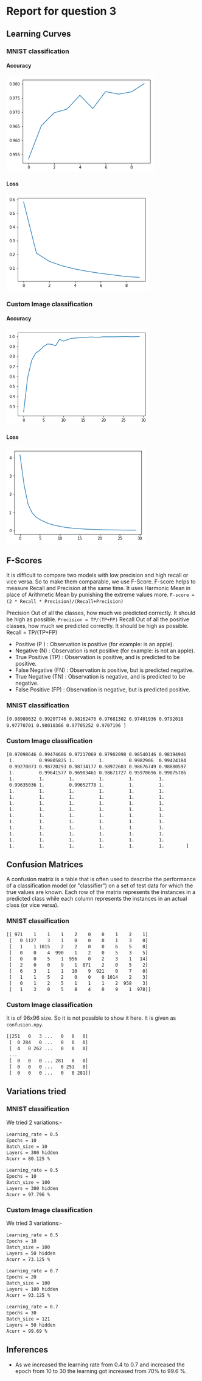 # Report for question 3

## Learning Curves

### MNIST classification

#### Accuracy
![](./img/mnist_accuracy.png)
#### Loss
![](./img/mnist_loss.png)
### Custom Image classification

#### Accuracy
![](./img/custom_accuracy.png)
#### Loss
![](./img/custom_loss.png)
## F-Scores
It is difficult to compare two models with low precision and high recall or vice versa. So to make them comparable, we use F-Score. F-score helps to measure Recall and Precision at the same time. It uses Harmonic Mean in place of Arithmetic Mean by punishing the extreme values more.
`F-score = (2 * Recall * Precision)/(Recall+Precision)`
 
Precision
Out of all the classes, how much we predicted correctly. It should be high as possible.
`Precision = TP/(TP+FP)`
Recall
Out of all the positive classes, how much we predicted correctly. It should be high as possible.
Recall = TP/(TP+FP)

  - Positive (P ) : Observation is positive (for example: is an apple).
  - Negative (N) : Observation is not positive (for example: is not an apple).
  - True Positive (TP) : Observation is positive, and is predicted to be positive.
  - False Negative (FN) : Observation is positive, but is predicted negative.
  - True Negative (TN) : Observation is negative, and is predicted to be negative.
  - False Positive (FP) : Observation is negative, but is predicted positive.

### MNIST classification
`[0.98980632 0.99207746 0.98162476 0.97681302 0.97401936 0.9792018
 0.97770701 0.98018366 0.97705252 0.9707196 ]`
### Custom Image classification
```
[0.97098646 0.99474606 0.97217069 0.97902098 0.98540146 0.98194946
 1.         0.99805825 1.         1.         0.9982906  0.99424184
 0.99270073 0.98720293 0.98734177 0.98972603 0.98676749 0.98880597
 1.         0.99641577 0.96903461 0.98671727 0.95970696 0.99075786
 1.         1.         1.         1.         1.         1.
 0.99635036 1.         0.99652778 1.         1.         1.
 1.         1.         1.         1.         1.         1.
 1.         1.         1.         1.         1.         1.
 1.         1.         1.         1.         1.         1.
 1.         1.         1.         1.         1.         1.
 1.         1.         1.         1.         1.         1.
 1.         1.         1.         1.         1.         1.
 1.         1.         1.         1.         1.         1.
 1.         1.         1.         1.         1.         1.
 1.         1.         1.         1.         1.         1.
 1.         1.         1.         1.         1.         1.        ]
 ```
## Confusion Matrices
A confusion matrix is a table that is often used to describe the performance of a classification model (or "classifier") on a set of test data for which the true values are known.
Each row of the matrix represents the instances in a predicted class while each column represents the instances in an actual class (or vice versa).
### MNIST classification
```
[[ 971    1    1    1    2    0    0    1    2    1]
 [   0 1127    3    1    0    0    0    1    3    0]
 [   1    1 1015    2    2    0    0    6    5    0]
 [   0    0    4  990    1    2    0    5    3    5]
 [   0    0    5    1  956    0    2    3    1   14]
 [   2    0    0    9    1  871    2    0    5    2]
 [   6    3    1    1   10    9  921    0    7    0]
 [   1    1    5    2    0    0    0 1014    2    3]
 [   0    1    2    5    1    1    1    2  958    3]
 [   1    3    0    5    8    4    0    9    1  978]]
```
### Custom Image classification
It is of 96x96 size. So it is not possible to show it here. It is given as `confusion.npy`.
```
[[251   0   3 ...   0   0   0]
 [  0 284   0 ...   0   0   0]
 [  4   0 262 ...   0   0   0]
 ...
 [  0   0   0 ... 281   0   0]
 [  0   0   0 ...   0 251   0]
 [  0   0   0 ...   0   0 281]]
```
## Variations tried
### MNIST classification
We tried 2 variations:-
  ```
  Learning_rate = 0.5
  Epochs = 10
  Batch_size = 10
  Layers = 300 hidden
  Acurr = 80.125 %
  ```
  ```
  Learning_rate = 0.5
  Epochs = 10
  Batch_size = 100
  Layers = 300 hidden
  Acurr = 97.796 %
  ```
### Custom Image classification
We tried 3 variations:-
  ```
  Learning_rate = 0.5
  Epochs = 10
  Batch_size = 100
  Layers = 50 hidden
  Acurr = 73.125 %
  ```
  ```
  Learning_rate = 0.7
  Epochs = 20
  Batch_size = 100
  Layers = 100 hidden
  Acurr = 93.125 %
  ```
  ```
  Learning_rate = 0.7
  Epochs = 30
  Batch_size = 121
  Layers = 50 hidden
  Acurr = 99.69 %
  ```
## Inferences
  - As we increased the learning rate from 0.4 to 0.7 and increased the epoch from 10 to 30 the learning got increased from 70% to 99.6 %.
